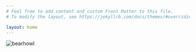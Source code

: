 ```yaml
---
# Feel free to add content and custom Front Matter to this file.
# To modify the layout, see https://jekyllrb.com/docs/themes/#overriding-theme-defaults

layout: home
---
```

<img src="{{ site.baseurl }}/assets/images/howlingbear.png" alt="bearhowl" class="custom-image"/>